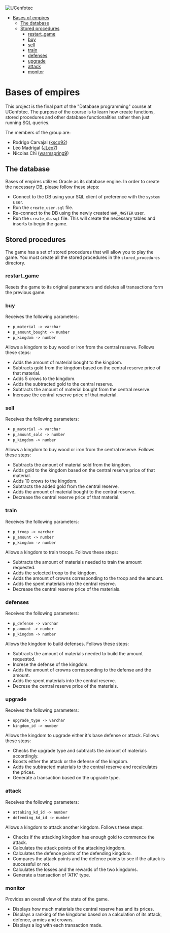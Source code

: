![UCenfotec][UCenfotecLogo]

- [Bases of empires](#bases-of-empires)
  * [The database](#the-database)
  * [Stored procedures](#stored-procedures)
    + [restart_game](#restart-game)
    + [buy](#buy)
    + [sell](#sell)
    + [train](#train)
    + [defenses](#defenses)
    + [upgrade](#upgrade)
    + [attack](#attack)
    + [monitor](#monitor)
    
# Bases of empires

This project is the final part of the "Database programming" course at UCenfotec. The purpose of the course is to learn how create functions, stored procedures and other database functionalities rather then just running SQL queries.

The members of the group are:

* Rodrigo Carvajal ([ksco92](https://github.com/ksco92))
* Leo Madrigal ([JLeo7](https://github.com/JLeo7))
* Nicolas Chi ([warmspring9](https://github.com/warmspring9))

## The database

Bases of empires utilizes Oracle as its database engine. In order to create the necessary DB, please follow these steps:

* Connect to the DB using your SQL client of preference with the `system` user.
* Run the `create_user.sql` file.
* Re-connect to the DB using the newly created `WAR_MASTER` user.
* Run the `create_db.sql` file. This will create the necessary tables and inserts to begin the game.

## Stored procedures

The game has a set of stored procedures that will allow you to play the game. You must create all the stored procedures in the `stored_procedures` directory.

### restart_game

Resets the game to its original parameters and deletes all transactions form the previous game.

### buy

Receives the following parameters:
* `p_material -> varchar`
* `p_amount_bought -> number`
* `p_kingdom -> number`

Allows a kingdom to buy wood or iron from the central reserve. Follows these steps:
* Adds the amount of material bought to the kingdom.
* Subtracts gold from the kingdom based on the central reserve price of that material.
* Adds 5 crows to the kingdom.
* Adds the subtracted gold to the central reserve.
* Subtracts the amount of material bought from the central reserve.
* Increase the central reserve price of that material.

### sell

Receives the following parameters:
* `p_material -> varchar`
* `p_amount_sold -> number`
* `p_kingdom -> number`

Allows a kingdom to buy wood or iron from the central reserve. Follows these steps:
* Subtracts the amount of material sold from the kingdom.
* Adds gold to the kingdom based on the central reserve price of that material.
* Adds 10 crows to the kingdom.
* Subtracts the added gold from the central reserve.
* Adds the amount of material bought to the central reserve.
* Decrease the central reserve price of that material.

### train

Receives the following parameters:
* `p_troop -> varchar`
* `p_amount -> number`
* `p_kingdom -> number`

Allows a kingdom to train troops. Follows these steps:
* Subtracts the amount of materials needed to train the amount requested.
* Adds the selected troop to the kingdom.
* Adds the amount of crowns corresponding to the troop and the amount.
* Adds the spent materials into the central reserve.
* Decrease the central reserve price of the materials.

### defenses

Receives the following parameters:
* `p_defense -> varchar`
* `p_amount -> number`
* `p_kingdom -> number`

Allows the kingdom to build defenses. Follows these steps:
* Subtracts the amount of materials needed to build the amount requested.
* Increse the defense of the kingdom.
* Adds the amount of crowns corresponding to the defense and the amount.
* Adds the spent materials into the central reserve.
* Decrese the central reserve price of the materials.

### upgrade

Receives the following parameters:
* `upgrade_type -> varchar`
* `kingdom_id -> number`

Allows the kingdom to upgrade either it's base defense or attack. Follows these steps:
* Checks the upgrade type and subtracts the amount of materials accordingly.
* Boosts either the attack or the defense of the kingdom.
* Adds the subtracted materials to the central reserve and recalculates the prices.
* Generate a transaction based on the upgrade type.

### attack

Receives the following parameters:
* `attaking_kd_id -> number`
* `defending_kd_id -> number`

Allows a kingdom to attack another kingdom. Follows these steps:
* Checks if the attacking kingdom has enough gold to commence the attack.
* Calculates the attack points of the attacking kingdom.
* Calculates the defence points of the defending kingdom.
* Compares the attack points and the defence points to see if the attack is successful or not.
* Calculates the losses and the rewards of the two kingdoms.
* Generate a transaction of 'ATK' type.

### monitor

Provides an overall view of the state of the game.
* Displays how much materials the central reserve has and its prices.
* Displays a ranking of the kingdoms based on a calculation of its attack, defence, armies and crowns.
* Displays a log with each transaction made.


[UCenfotecLogo]: https://www.cenfotec.com.pa/wp-content/themes/ucenfotec_pa-1-2/imagenes/logo-cenfotec-fb.png
